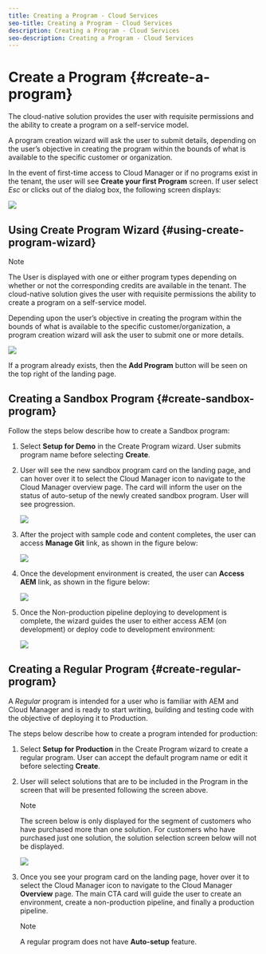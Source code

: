 ```yaml
---
title: Creating a Program - Cloud Services
seo-title: Creating a Program - Cloud Services
description: Creating a Program - Cloud Services
seo-description: Creating a Program - Cloud Services 
---
```


# Create a Program {#create-a-program}

The cloud-native solution provides the user with requisite permissions and the ability to create a program on a self-service model.

A program creation wizard will ask the user to submit details, depending on the user’s objective in creating the program within the bounds of what is available to the specific customer or organization.

In the event of first-time access to Cloud Manager or if no programs exist in the tenant, the user will see **Create your first Program** screen. If user select *Esc* or clicks out of the dialog box, the following screen displays:

 ![](assets/create-program1.png)


## Using Create Program Wizard {#using-create-program-wizard}

>[!NOTE]
   >
   >The User is displayed with one or either program types depending on whether or not the corresponding credits are available in the tenant. The cloud-native solution gives the user with requisite permissions the ability to create a program on a self-service model.


Depending upon the user’s objective in creating the program within the bounds of what is available to the specific customer/organization, a program creation wizard will ask the user to submit one or more details.

  ![](assets/create-program2.png)

If a program already exists, then the **Add Program** button will be seen on the top right of the landing page. 


## Creating a Sandbox Program {#create-sandbox-program}

Follow the steps below describe how to create a Sandbox program: 
 
1. Select **Setup for Demo** in the Create Program wizard. User submits program name before selecting **Create**.
1. User will see the new sandbox program card on the landing page, and can hover over it to select the Cloud Manager icon to navigate to the Cloud Manager overview page. The card will inform the user on the status of auto-setup of the newly created sandbox program. User will see progression.

   ![](assets/create-program3.png)

1. After the project with sample code and content completes, the user can access **Manage Git** link, as shown in the figure below:

   ![](assets/create-program4.png)

1. Once the development environment is created, the user can **Access AEM** link, as shown in the figure below:

   ![](assets/create-program5.png)

1. Once the Non-production pipeline deploying to development is complete, the wizard guides the user to either access AEM (on development) or deploy code to development environment:

   ![](assets/create-program6.png)


## Creating a Regular Program {#create-regular-program}

A *Regular* program is intended for a user who is familiar with AEM and Cloud Manager and is ready to start writing, building and testing code with the objective of deploying it to Production.

The steps below describe how to create a program intended for production:

1. Select **Setup for Production** in the Create Program wizard to create a regular program. User can accept the default program name or edit it before selecting **Create**.

1. User will select solutions that are to be included in the Program in the screen that will be presented following the screen above.

   >[!NOTE]
   >
   >The screen below is only displayed for the segment of customers who have purchased more than one solution. For customers who have purchased just one solution, the solution selection screen below will not be displayed.

   ![](assets/create-program7.png)

1.  Once you see your program card on the landing page, hover over it to select the Cloud Manager icon to navigate to the Cloud Manager **Overview** page. The main CTA card will guide the user to create an environment, create a non-production pipeline, and finally a production pipeline.

    >[!NOTE]
    >
    >A regular program does not have **Auto-setup** feature.


